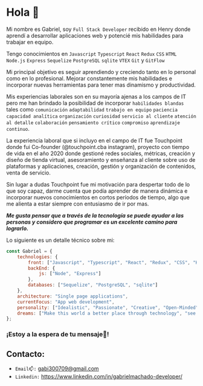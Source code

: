 # Hola 👋

Mi nombre es Gabriel, soy `Full Stack Developer` recibido en Henry donde aprendí a desarrollar aplicaciones web y potencié mis habilidades para trabajar en equipo.

Tengo conocimientos en `Javascript` `Typescript` `React` `Redux` `CSS` `HTML` `Node.js` `Express` `Sequelize` `PostgreSQL` `sqlite` `VTEX` `Git` y `GitFlow`

Mi principal objetivo es seguir aprendiendo y creciendo tanto en lo personal como en lo profesional. Mejorar constantemente mis habilidades e incorporar nuevas herramientas para tener mas dinamismo y productividad.

Mis experiencias laborales son en su mayoría ajenas a los campos de IT pero me han brindado la posibilidad de incorporar `habilidades blandas` tales como `comunicación` `adaptabilidad` `trabajo en equipo` `paciencia` `capacidad analítica` `organización` `curiosidad` `servicio al cliente` `atención al detalle` `colaboración` `pensamiento crítico` `compromiso` `aprendizaje continuo`.

La experiencia laboral que si incluyo en el campo de IT fue Touchpoint donde fui Co-founder (@touchpoint.cba instagram), proyecto con tiempo de vida en el año 2020 donde gestioné redes sociales, métricas, creación y diseño de tienda virtual, asesoramiento y enseñanza al cliente sobre uso de plataformas y aplicaciones, creación, gestión y organización de contenidos, venta de servicio. 

Sin lugar a dudas Touchpoint fue mi motivación para despertar todo de lo que soy capaz, darme cuenta que podía aprender de manera dinámica e incorporar nuevos conocimientos en cortos períodos de tiempo, algo que me alienta a estar siempre con entusiasmo de ir por mas.

***Me gusta pensar que a través de la tecnología se puede ayudar a las personas y considero que programar es un excelente camino para lograrlo.***


Lo siguiente es un detalle técnico sobre mi:

```javascript
const Gabriel = {
    technologies: {
        front: ["Javascript", "Typescript", "React", "Redux", "CSS", "HTML"],
        backEnd: {
            js: ["Node", "Express"]
        },
        databases: ["Sequelize", "PostgreSQL", "sqlite"]
    },
    architecture: "Single page applications",
    currentFocus: "App web development",
    personality: ["Idealistic", "Passionate", "Creative", "Open-Minded", "Generous", "Empathetic"],
    dreams: ["Make this world a better place through technology", "see the people around me happy", "go to alaska on my motorcycle"]
};
```
### ¡Estoy a la espera de tu mensaje💬!

##  Contacto:
- `Email📫:` gabi300709@gmail.com
- `Linkedin:` https://www.linkedin.com/in/gabrielmachado-developer/



<!--
**Gabriel9022/Gabriel9022** is a ✨ _special_ ✨ repository because its `README.md` (this file) appears on your GitHub profile.

Here are some ideas to get you started:

- 🔭 I’m currently working on ...
- 🌱 I’m currently learning ...
- 👯 I’m looking to collaborate on ...
- 🤔 I’m looking for help with ...
- 💬 Ask me about ...
- 📫 How to reach me: ...
- 😄 Pronouns: ...
- ⚡ Fun fact: ...
-->
